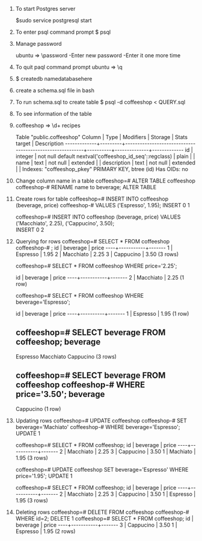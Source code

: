 1. To start Postgres server

    $sudo service postgresql start

2. To enter psql command prompt
    $ psql

3. Manage password

    ubuntu => \password
        -Enter new password
        -Enter it one more time

4. To quit paql command prompt
    ubuntu => \q 

5. $ createdb namedatabasehere

6. create a schema.sql file in bash
7. To run schema.sql to create table
    $ psql -d coffeeshop < QUERY.sql
8. To see information of the table
9.  coffeeshop => \d+ recipes

    Table "public.coffeeshop"
       Column    |  Type   |                        Modifiers                        | Storage  | Stats target | Description 
    -------------+---------+---------------------------------------------------------+----------+--------------+-------------
     id          | integer | not null default nextval('coffeeshop_id_seq'::regclass) | plain    |              | 
     name        | text    | not null                                                | extended |              | 
     description | text    | not null                                                | extended |              | 
    Indexes:
        "coffeeshop_pkey" PRIMARY KEY, btree (id)
    Has OIDs: no


10. Change column name in a table
    coffeeshop=# ALTER TABLE coffeeshop
    coffeeshop-# RENAME name to beverage;
    ALTER TABLE
    
11. Create rows for table
    coffeeshop=# INSERT INTO coffeeshop (beverage, price)
    coffeeshop-# VALUES ('Espresso', 1.95);
    INSERT 0 1
    
    coffeeshop=# INSERT INTO coffeeshop (beverage, price)
    VALUES ('Macchiato', 2.25), ('Cappucino', 3.50);             
    INSERT 0 2

12. Querying for rows
    coffeeshop=# SELECT * FROM coffeeshop
    coffeeshop-# ;
     id | beverage  | price 
    ----+-----------+-------
      1 | Espresso  | 1.95
      2 | Macchiato | 2.25
      3 | Cappucino | 3.50
    (3 rows)

    coffeeshop=# SELECT * FROM coffeeshop
    WHERE price='2.25';
    
     id | beverage  | price 
    ----+-----------+-------
      2 | Macchiato | 2.25
    (1 row)


    coffeeshop=# SELECT * FROM coffeeshop
    WHERE beverage='Espresso';
    
     id | beverage | price 
    ----+----------+-------
      1 | Espresso | 1.95
    (1 row)
    
    coffeeshop=# SELECT beverage FROM coffeeshop;
     beverage  
    -----------
     Espresso
     Macchiato
     Cappucino
    (3 rows)
    
    coffeeshop=# SELECT beverage FROM coffeeshop
    coffeeshop-# WHERE price='3.50';
     beverage  
    -----------
     Cappucino
    (1 row)

13. Updating rows
    coffeeshop=# UPDATE coffeeshop 
    coffeeshop-# SET beverage='Machiato'
    coffeeshop-# WHERE beverage='Espresso';
    UPDATE 1

    coffeeshop=# SELECT * FROM coffeeshop;
     id | beverage  | price 
    ----+-----------+-------
      2 | Macchiato | 2.25
      3 | Cappucino | 3.50
      1 | Machiato  | 1.95
    (3 rows)
    
    coffeeshop=# UPDATE coffeeshop 
    SET beverage='Espresso'
    WHERE price='1.95';
    UPDATE 1
    
    coffeeshop=# SELECT * FROM coffeeshop;
     id | beverage  | price 
    ----+-----------+-------
      2 | Macchiato | 2.25
      3 | Cappucino | 3.50
      1 | Espresso  | 1.95
    (3 rows)
    
14. Deleting rows
    coffeeshop=# DELETE FROM coffeeshop 
    coffeeshop-# WHERE id=2;
    DELETE 1
    coffeeshop=# SELECT * FROM coffeeshop;
     id | beverage  | price 
    ----+-----------+-------
      3 | Cappucino | 3.50
      1 | Espresso  | 1.95
    (2 rows)
